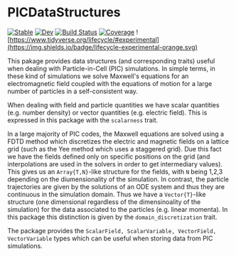 # PICDataStructures

[![Stable](https://img.shields.io/badge/docs-stable-blue.svg)](https://SebastianM-C.github.io/PICDataStructures.jl/stable)
[![Dev](https://img.shields.io/badge/docs-dev-blue.svg)](https://SebastianM-C.github.io/PICDataStructures.jl/dev)
[![Build Status](https://github.com/SebastianM-C/PICDataStructures.jl/workflows/CI/badge.svg)](https://github.com/SebastianM-C/PICDataStructures.jl/actions)
[![Coverage](https://codecov.io/gh/SebastianM-C/PICDataStructures.jl/branch/master/graph/badge.svg)](https://codecov.io/gh/SebastianM-C/PICDataStructures.jl)
![https://www.tidyverse.org/lifecycle/#experimental](https://img.shields.io/badge/lifecycle-experimental-orange.svg)

This pakage provides data structures (and corresponding traits) useful when dealing with Particle-in-Cell (PIC) simulations.
In simple terms, in these kind of simulations we solve Maxwell's equations for an electromagnetic field coupled with the equations of motion for a large number of particles in a self-consistent way.

When dealing with field and particle quantities we have scalar quantities (e.g. number density) or vector quantities (e.g. electric field). This is expressed in this package with the `scalarness` trait.

In a large majority of PIC codes, the Maxwell equations are solved using a FDTD method which
discretizes the electric and magnetic fields on a lattice grid (such as the Yee method which uses a staggered grid). Due this fact we have the fields defined only on specific positions on the grid (and interpolations are used in the solvers in order to get intermediary values).
This gives us an `Array{T,N}`-like structure for the fields, with `N` being 1,2,3 depending on the
diumensionality of the simulation.
In contrast, the particle trajectories are given by the solutions of an ODE system and thus they are continuous in the simulation domain. Thus we have a `Vector{T}`-like structure (one dimensional regardless of the dimensinoality of the simulation) for the data associated to the particles (e.g. linear momenta).
In this package this distinction is given by the `domain_discretization` trait.

The package provides the `ScalarField, ScalarVariable, VectorField, VectorVariable` types
which can be useful when storing data from PIC simulations.
